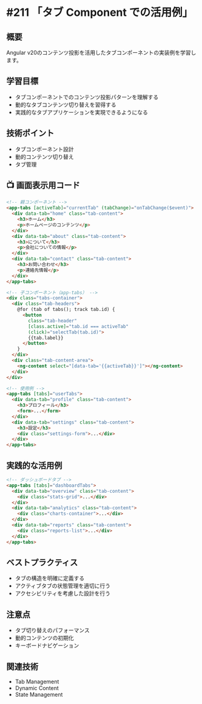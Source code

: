 # #211 「タブ Component での活用例」

## 概要
Angular v20のコンテンツ投影を活用したタブコンポーネントの実装例を学習します。

## 学習目標
- タブコンポーネントでのコンテンツ投影パターンを理解する
- 動的なタブコンテンツ切り替えを習得する
- 実践的なタブアプリケーションを実現できるようになる

## 技術ポイント
- タブコンポーネント設計
- 動的コンテンツ切り替え
- タブ管理

## 📺 画面表示用コード

```html
<!-- 親コンポーネント -->
<app-tabs [activeTab]="currentTab" (tabChange)="onTabChange($event)">
  <div data-tab="home" class="tab-content">
    <h3>ホーム</h3>
    <p>ホームページのコンテンツ</p>
  </div>
  <div data-tab="about" class="tab-content">
    <h3>について</h3>
    <p>会社についての情報</p>
  </div>
  <div data-tab="contact" class="tab-content">
    <h3>お問い合わせ</h3>
    <p>連絡先情報</p>
  </div>
</app-tabs>
```

```html
<!-- 子コンポーネント（app-tabs） -->
<div class="tabs-container">
  <div class="tab-headers">
    @for (tab of tabs(); track tab.id) {
      <button 
        class="tab-header" 
        [class.active]="tab.id === activeTab"
        (click)="selectTab(tab.id)">
        {{tab.label}}
      </button>
    }
  </div>
  <div class="tab-content-area">
    <ng-content select="[data-tab='{{activeTab}}']"></ng-content>
  </div>
</div>
```

```html
<!-- 使用例 -->
<app-tabs [tabs]="userTabs">
  <div data-tab="profile" class="tab-content">
    <h3>プロフィール</h3>
    <form>...</form>
  </div>
  <div data-tab="settings" class="tab-content">
    <h3>設定</h3>
    <div class="settings-form">...</div>
  </div>
</app-tabs>
```

## 実践的な活用例

```html
<!-- ダッシュボードタブ -->
<app-tabs [tabs]="dashboardTabs">
  <div data-tab="overview" class="tab-content">
    <div class="stats-grid">...</div>
  </div>
  <div data-tab="analytics" class="tab-content">
    <div class="charts-container">...</div>
  </div>
  <div data-tab="reports" class="tab-content">
    <div class="reports-list">...</div>
  </div>
</app-tabs>
```

## ベストプラクティス
- タブの構造を明確に定義する
- アクティブタブの状態管理を適切に行う
- アクセシビリティを考慮した設計を行う

## 注意点
- タブ切り替えのパフォーマンス
- 動的コンテンツの初期化
- キーボードナビゲーション

## 関連技術
- Tab Management
- Dynamic Content
- State Management
